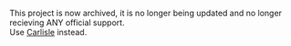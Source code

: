 This project is now archived, it is no longer being updated and no longer recieving ANY official support.  
Use [Carlisle](https://repo.carlisle-bot.com) instead.
